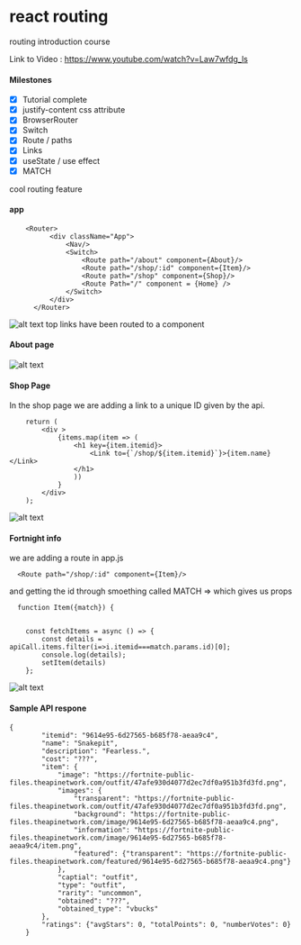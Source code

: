 # react routing 
routing introduction course

Link to Video : https://www.youtube.com/watch?v=Law7wfdg_ls
#### Milestones ####
- [x] Tutorial complete
- [x] justify-content css attribute
- [x] BrowserRouter
- [x] Switch
- [x] Route / paths
- [x] Links
- [x] useState / use effect
- [x] MATCH

cool routing feature

#### app ####  
```
    <Router>
          <div className="App">
              <Nav/>
              <Switch>
                  <Route path="/about" component={About}/>
                  <Route path="/shop/:id" component={Item}/>
                  <Route path="/shop" component={Shop}/>
                  <Route Path="/" component = {Home} />
              </Switch>
          </div>
      </Router>
```
![alt text](https://raw.githubusercontent.com/gondolin24/react-tutorial/master/routing/public/main.JPG)
top links have been routed to a component
#### About page ####
![alt text](https://raw.githubusercontent.com/gondolin24/react-tutorial/master/routing/public/about.JPG)
#### Shop Page ####
In the shop page we are adding a link to a unique ID given by the api.
```
    return (
        <div >
            {items.map(item => (
                <h1 key={item.itemid}>
                    <Link to={`/shop/${item.itemid}`}>{item.name}</Link>
                </h1>
                ))
            }
        </div>
    );
```
![alt text](https://raw.githubusercontent.com/gondolin24/react-tutorial/master/routing/public/shop.JPG)
#### Fortnight info ####
we are adding a route in app.js 
```
  <Route path="/shop/:id" component={Item}/>
```

and getting the id through smoething called MATCH => which gives us props

```
  function Item({match}) {


    const fetchItems = async () => {
        const details = apiCall.items.filter(i=>i.itemid===match.params.id)[0];
        console.log(details);
        setItem(details)
    };

```

![alt text](https://raw.githubusercontent.com/gondolin24/react-tutorial/master/routing/public/singlepage.JPG)

#### Sample API respone ####
```
{
        "itemid": "9614e95-6d27565-b685f78-aeaa9c4",
        "name": "Snakepit",
        "description": "Fearless.",
        "cost": "???",
        "item": {
            "image": "https://fortnite-public-files.theapinetwork.com/outfit/47afe930d4077d2ec7df0a951b3fd3fd.png",
            "images": {
                "transparent": "https://fortnite-public-files.theapinetwork.com/outfit/47afe930d4077d2ec7df0a951b3fd3fd.png",
                "background": "https://fortnite-public-files.theapinetwork.com/image/9614e95-6d27565-b685f78-aeaa9c4.png",
                "information": "https://fortnite-public-files.theapinetwork.com/image/9614e95-6d27565-b685f78-aeaa9c4/item.png",
                "featured": {"transparent": "https://fortnite-public-files.theapinetwork.com/featured/9614e95-6d27565-b685f78-aeaa9c4.png"}
            },
            "captial": "outfit",
            "type": "outfit",
            "rarity": "uncommon",
            "obtained": "???",
            "obtained_type": "vbucks"
        },
        "ratings": {"avgStars": 0, "totalPoints": 0, "numberVotes": 0}
    }
```    
    
